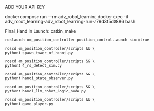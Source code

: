 ADD YOUR API KEY

docker compose run --rm adv_robot_learning 
 docker exec -it adv_robot_learning-adv_robot_learning-run-a79d3f5d0886 bash

Final_Hand in Launch: 
   catkin_make

    roslaunch om_position_controller position_control.launch sim:=true

    roscd om_position_controller/scripts && \
    python3 spawn_tower_of_hanoi.py 

    roscd om_position_controller/scripts && \
    python3 4_rs_detect_sim.py 

    roscd om_position_controller/scripts && \
    python3 hanoi_state_observer.py

    roscd om_position_controller/scripts && \
    python3 hanoi_llm_robot_logic_node.py 

    roscd om_position_controller/scripts && \
    python3 game_player.py 
    


